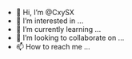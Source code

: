 - 👋 Hi, I’m @CxySX
- 👀 I’m interested in ...
- 🌱 I’m currently learning ...
- 💞️ I’m looking to collaborate on ...
- 📫 How to reach me ...

<!---
CxySX/CxySX is a ✨ special ✨ repository because its `README.md` (this file) appears on your GitHub profile.
You can click the Preview link to take a look at your changes.
--->
